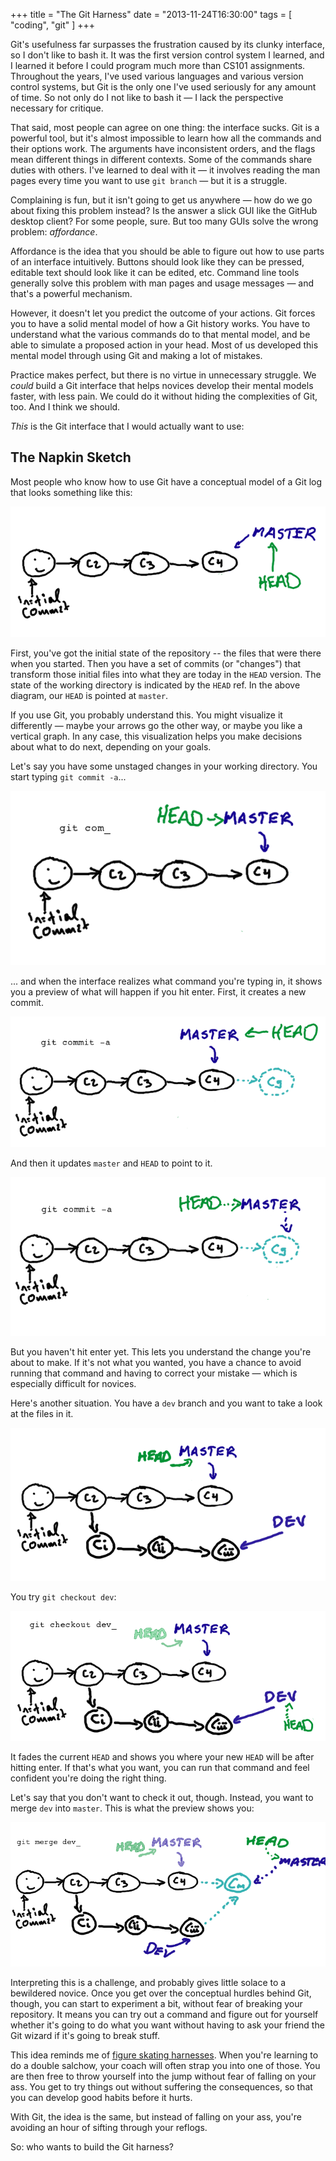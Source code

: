+++
title = "The Git Harness"
date = "2013-11-24T16:30:00"
tags = [ "coding", "git" ]
+++

Git's usefulness far surpasses the frustration caused by its clunky interface, so I don't like to bash it. It was the first version control system I learned, and I learned it before I could program much more than CS101 assignments. Throughout the years, I've used various languages and various version control systems, but Git is the only one I've used seriously for any amount of time. So not only do I not like to bash it — I lack the perspective necessary for critique.

That said, most people can agree on one thing: the interface sucks. Git is a powerful tool, but it's almost impossible to learn how all the commands and their options work. The arguments have inconsistent orders, and the flags mean different things in different contexts. Some of the commands share duties with others. I've learned to deal with it — it involves reading the man pages every time you want to use `git branch` — but it is a struggle.

Complaining is fun, but it isn't going to get us anywhere —  how do we go about fixing this problem instead? Is the answer a slick GUI like the GitHub desktop client? For some people, sure. But too many GUIs solve the wrong problem: *affordance*.

Affordance is the idea that you should be able to figure out how to use parts of an interface intuitively. Buttons should look like they can be pressed, editable text should look like it can be edited, etc. Command line tools generally solve this problem with man pages and usage messages — and that's a powerful mechanism.

However, it doesn't let you predict the outcome of your actions. Git forces you to have a solid mental model of how a Git history works. You have to understand what the various commands do to that mental model, and be able to simulate a proposed action in your head. Most of us developed this mental model through using Git and making a lot of mistakes.

Practice makes perfect, but there is no virtue in unnecessary struggle. We *could* build a Git interface that helps novices develop their mental models faster, with less pain. We could do it without hiding the complexities of Git, too. And I think we should.

*This* is the Git interface that I would actually want to use:

## The Napkin Sketch

Most people who know how to use Git have a conceptual model of a Git log that looks something like this:

![](/git-diagrams/basic-vis.png)

First, you've got the initial state of the repository -- the files that were there when you started. Then you have a set of commits (or "changes") that transform those initial files into what they are today in the `HEAD` version. The state of the working directory is indicated by the `HEAD` ref. In the above diagram, our `HEAD` is pointed at `master`.

If you use Git, you probably understand this. You might visualize it differently — maybe your arrows go the other way, or maybe you like a vertical graph. In any case, this visualization helps you make decisions about what to do next, depending on your goals.

Let's say you have some unstaged changes in your working directory. You start typing `git commit -a`...

![](/git-diagrams/adding-a-commit-start-typing.png)

... and when the interface realizes what command you're typing in, it shows you a preview of what will happen if you hit enter. First, it creates a new commit.

![](/git-diagrams/adding-a-commit-pre-refmove.png)

And then it updates `master` and `HEAD` to point to it.

![](/git-diagrams/adding-a-commit.png)

But you haven't hit enter yet. This lets you understand the change you're about to make. If it's not what you wanted, you have a chance to avoid running that command and having to correct your mistake — which is especially difficult for novices.

Here's another situation. You have a `dev` branch and you want to take a look at the files in it.

![](/git-diagrams/basic-branch-vis.png)

You try `git checkout dev`:

![](/git-diagrams/checking-out-a-branch-typing.png)

It fades the current `HEAD` and shows you where your new `HEAD` will be after hitting enter. If that's what you want, you can run that command and feel confident you're doing the right thing.

Let's say that you don't want to check it out, though. Instead, you want to merge `dev` into `master`. This is what the preview shows you:

![](/git-diagrams/git-merge.png)

Interpreting this is a challenge, and probably gives little solace to a bewildered novice. Once you get over the conceptual hurdles behind Git, though, you can start to experiment a bit, without fear of breaking your repository. It means you can try out a command and figure out for yourself whether it's going to do what you want without having to ask your friend the Git wizard if it's going to break stuff.

This idea reminds me of [figure skating harnesses](http://www.jumpharness.com/skate%20harness%20system.jpg). When you're learning to do a double salchow, your coach will often strap you into one of those. You are then free to throw yourself into the jump without fear of falling on your ass. You get to try things out without suffering the consequences, so that you can develop good habits before it hurts.

With Git, the idea is the same, but instead of falling on your ass,
you're avoiding an hour of sifting through your reflogs.

So: who wants to build the Git harness?

